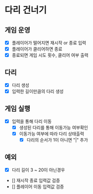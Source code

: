 # 다리 건너기

## 게임 운영
- [X] 플레이어가 떨어지면 재시작 or 종료 입력
- [x] 플레이어가 클리어하면 종료
- [x] 종료되면 게임 시도 횟수, 클리어 여부 출력

## 다리
- [x] 다리 생성
- [x] 입력한 길이만큼의 다리 생성

## 게임 실행
- [x] 입력을 통해 다리 이동
  - [x] 생성된 다리를 통해 이동가능 여부확인
  - [x] 이동가능 여부에 따라 다리 상태출력
    - [x] 다리의 순서가 1이 아니면 "|" 추가

## 예외
- [x] 다리 길이 3 ~ 20이 아닌경우
- [] 재시작 종료 입력값 검증
- [] 플레이어 이동 입력값 검증
